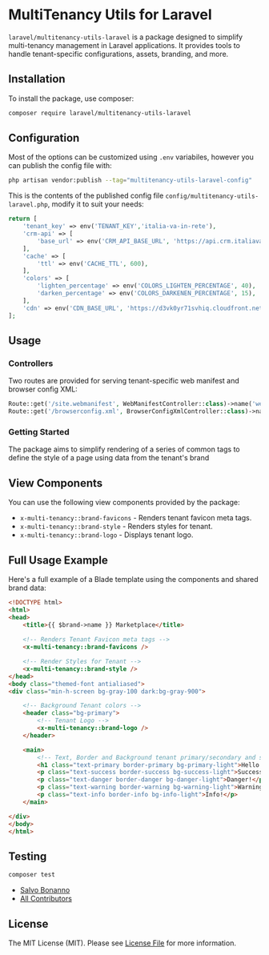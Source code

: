 # MultiTenancy Utils for Laravel

`laravel/multitenancy-utils-laravel` is a package designed to simplify multi-tenancy management in Laravel applications. It provides tools to handle tenant-specific configurations, assets, branding, and more.

## Installation

To install the package, use composer:

```bash
composer require laravel/multitenancy-utils-laravel
```


## Configuration

Most of the options can be customized using `.env` variabiles, however you can publish the config file with:

```bash
php artisan vendor:publish --tag="multitenancy-utils-laravel-config"
```

This is the contents of the published config file `config/multitenancy-utils-laravel.php`,  modify it to suit your needs:

```php
return [
    'tenant_key' => env('TENANT_KEY','italia-va-in-rete'),
    'crm-api' => [
        'base_url' => env('CRM_API_BASE_URL', 'https://api.crm.italiavainrete.it')
    ],
    'cache' => [
        'ttl' => env('CACHE_TTL', 600),
    ],
    'colors' => [
        'lighten_percentage' => env('COLORS_LIGHTEN_PERCENTAGE', 40),
        'darken_percentage' => env('COLORS_DARKENEN_PERCENTAGE', 15),
    ],
    'cdn' => env('CDN_BASE_URL', 'https://d3vk0yr71svhiq.cloudfront.net/ivr'),
];
```

## Usage

### Controllers

Two routes are provided for serving tenant-specific web manifest and browser config XML:

```php
Route::get('/site.webmanifest', WebManifestController::class)->name('web-manifest');
Route::get('/browserconfig.xml', BrowserConfigXmlController::class)->name('browser-config-xml');
```

### Getting Started

The package aims to simplify rendering of a series of common tags to define the style of a page using data from the tenant's brand 

## View Components

You can use the following view components provided by the package:

- `x-multi-tenancy::brand-favicons` - Renders tenant favicon meta tags.
- `x-multi-tenancy::brand-style` - Renders styles for tenant.
- `x-multi-tenancy::brand-logo` - Displays tenant logo.

## Full Usage Example

Here's a full example of a Blade template using the components and shared brand data:

```html
<!DOCTYPE html>
<html>
<head>
    <title>{{ $brand->name }} Marketplace</title>
    
    <!-- Renders Tenant Favicon meta tags -->
    <x-multi-tenancy::brand-favicons />

    <!-- Render Styles for Tenant -->
    <x-multi-tenancy::brand-style />
</head>
<body class="themed-font antialiased">
<div class="min-h-screen bg-gray-100 dark:bg-gray-900">

    <!-- Background Tenant colors -->
    <header class="bg-primary">
        <!-- Tenant Logo -->
        <x-multi-tenancy::brand-logo />
    </header>

    <main>
        <!-- Text, Border and Background tenant primary/secondary and semantic colors including light/dark variations -->
        <h1 class="text-primary border-primary bg-primary-light">Hello World</h1>
        <p class="text-success border-success bg-success-light">Success!</p>
        <p class="text-danger border-danger bg-danger-light">Danger!</p>
        <p class="text-warning border-warning bg-warning-light">Warning!</p>
        <p class="text-info border-info bg-info-light">Info!</p>
    </main>

</div>
</body>
</html>
```

## Testing

```bash
composer test
```


- [Salvo Bonanno](https://github.com/salvobee)
- [All Contributors](../../contributors)

## License

The MIT License (MIT). Please see [License File](LICENSE.md) for more information.
